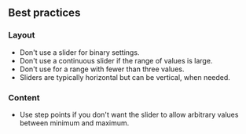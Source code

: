 ## Best practices

### Layout

- Don't use a slider for binary settings.
- Don't use a continuous slider if the range of values is large.
- Don't use for a range with fewer than three values.
- Sliders are typically horizontal but can be vertical, when needed.

### Content

- Use step points if you don't want the slider to allow arbitrary values between minimum and maximum.

